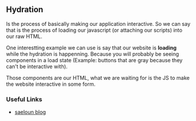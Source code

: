 ## Hydration

Is the process of basically making our application interactive. So we can say that is the process of loading our javascript (or attaching our scripts) into our raw HTML.

One interestting example we can use is say that our website is **loading** while the hydration is happenning. 
Because you will probably be seeing components in a load state (Example: buttons that are gray because they can't be interactive with). 

Those components are our HTML, what we are waiting for is the JS to make the website interactive in some form.

### Useful Links
- [saeloun blog](https://blog.saeloun.com/2021/12/16/hydration.html#:~:text=React%20hydration%20is%20a%20technique,our%20components%20rendered%20as%20HTML.)